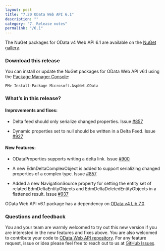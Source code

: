 ```yaml
---
layout: post
title: "7.20 OData Web API 6.1"
description: ""
category: "7. Release notes"
permalink: "/6.1"
---
```


The NuGet packages for OData v4 Web API 6.1 are available on the [NuGet gallery](https://www.nuget.org/).

### Download this release

You can install or update the NuGet packages for OData Web API v6.1 using the [Package Manager Console](http://docs.nuget.org/docs/start-here/using-the-package-manager-console):

```
PM> Install-Package Microsoft.AspNet.OData
```

### What’s in this release?

#### Improvements and fixes:

* Delta feed should only serialize changed properties. Issue [#857](https://github.com/OData/WebApi/issues/857)

* Dynamic properties set to null should be written in a Delta Feed. Issue [#927](https://github.com/OData/WebApi/issues/900)

#### New Features:

* ODataProperties supports writing a delta link. Issue [#900](https://github.com/OData/WebApi/issues/900)

* A new EdmDeltaComplexObject is added to support serializing changed properties of a complex type. Issue [#857](https://github.com/OData/WebApi/issues/857)

* Added a new NavigationSource property for setting the entity set of related EdmDeltaEntityObjects and EdmDeltaDeletedEntityObjects in a flattened result. Issue [#937](https://github.com/OData/WebApi/issues/937)
  

OData Web API v6.1 package has a dependency on [OData v4 Lib 7.0](http://odata.github.io/odata.net/v7/#ODL-7.0.0).

### Questions and feedback

You and your team are warmly welcomed to try out this new version if you are interested in the new features and fixes above. You are also welcomed to contribute your code to [OData Web API repository](https://github.com/OData/WebApi). For any feature request, issue or idea please feel free to reach out to us at 
[GitHub Issues](https://github.com/OData/WebApi/issues). 
